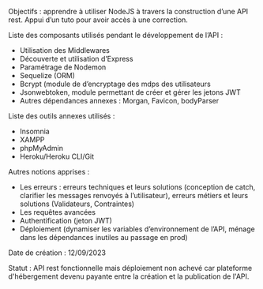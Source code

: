 Objectifs : apprendre à utiliser NodeJS à travers la construction d’une API rest. Appui d’un tuto pour avoir accès à une correction.

Liste des composants utilisés pendant le développement de l’API :
- Utilisation des Middlewares
- Découverte et utilisation d’Express
- Paramétrage de Nodemon
- Sequelize (ORM)
- Bcrypt (module de d’encryptage des mdps des utilisateurs
- Jsonwebtoken, module permettant de créer et gérer les jetons JWT
- Autres dépendances annexes : Morgan, Favicon, bodyParser

Liste des outils annexes utilisés : 
- Insomnia 
- XAMPP
- phpMyAdmin
- Heroku/Heroku CLI/Git

Autres notions apprises : 
- Les erreurs :  erreurs techniques et leurs solutions (conception de catch, clarifier les messages renvoyés à l’utilisateur), erreurs métiers et leurs solutions (Validateurs, Contraintes) 
- Les requêtes avancées
- Authentification (jeton JWT)
- Déploiement (dynamiser les variables d’environnement de l’API, ménage dans les dépendances inutiles au passage en prod)

Date de création : 12/09/2023

Statut : API rest fonctionnelle mais déploiement non achevé car plateforme d'hébergement devenu payante entre la création et la publication de l'API. 
